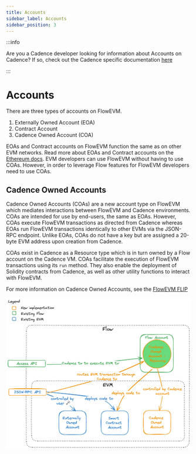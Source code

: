 ```yaml
---
title: Accounts
sidebar_label: Accounts
sidebar_position: 3
---
```


:::info

Are you a Cadence developer looking for information about Accounts on Cadence? If so, check out the Cadence specific documentation [here](../../build/basics/accounts.md)

:::

# Accounts

There are three types of accounts on FlowEVM.

1. Externally Owned Account (EOA)
2. Contract Account
3. Cadence Owned Account (COA) 

EOAs and Contract accounts on FlowEVM function the same as on other EVM networks.  Read more about EOAs and Contract 
accounts on the [Ethereum docs](https://ethereum.org/developers/docs/accounts). EVM developers can use FlowEVM without
having to use COAs. However, in order to leverage Flow features for FlowEVM developers need to use COAs.

## Cadence Owned Accounts

Cadence Owned Accounts (COAs) are a new account type on FlowEVM which mediates interactions between FlowEVM and Cadence 
environments. COAs are intended for use by end-users, the same as EOAs. However, COAs execute FlowEVM transactions as 
directed from Cadence whereas EOAs run FlowEVM transactions identically to other EVMs via the JSON-RPC endpoint. 
Unlike EOAs, COAs do not have a key but are assigned a 20-byte EVM address upon creation from Cadence. 

COAs exist in Cadence as a Resource type which is in turn owned by a Flow account on the Cadence VM. COAs facilitate 
the execution of FlowEVM transactions using its `run` method. They also enable the deployment of Solidity contracts from
Cadence, as well as other utility functions to interact with FlowEVM.

For more information on Cadence Owned Accounts, see the [FlowEVM FLIP](https://github.com/onflow/flips/pull/225/files)

![FlowEVM-Account-Model](flow-evm-account-model.png)